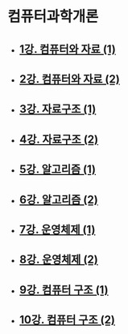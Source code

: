 # 컴퓨터과학개론

- ## [1강. 컴퓨터와 자료 (1)](./chapter1.md)

- ## [2강. 컴퓨터와 자료 (2)](./chapter2.md)

- ## [3강. 자료구조 (1)](./chapter3.md)

- ## [4강. 자료구조 (2)](./chapter4.md)

- ## [5강. 알고리즘 (1)](./chapter5.md)

- ## [6강. 알고리즘 (2)](./chapter6.md)

- ## [7강. 운영체제 (1)](./chapter7.md)

- ## [8강. 운영체제 (2)](./chapter8.md)

- ## [9강. 컴퓨터 구조 (1)](./chapter9.md)

- ## [10강. 컴퓨터 구조 (2)](./chapter10.md)

  